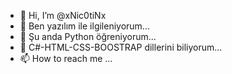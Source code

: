 - 👋 Hi, I’m @xNic0tiNx
- 👀  Ben yazılım ile ilgileniyorum...
- 🌱  Şu anda Python öğreniyorum...
- 💞️ C#-HTML-CSS-BOOSTRAP dillerini biliyorum...
- 📫 How to reach me ...

<!---
xNic0tiNx/xNic0tiNx is a ✨ special ✨ repository because its `README.md` (this file) appears on your GitHub profile.
You can click the Preview link to take a look at your changes.
--->

